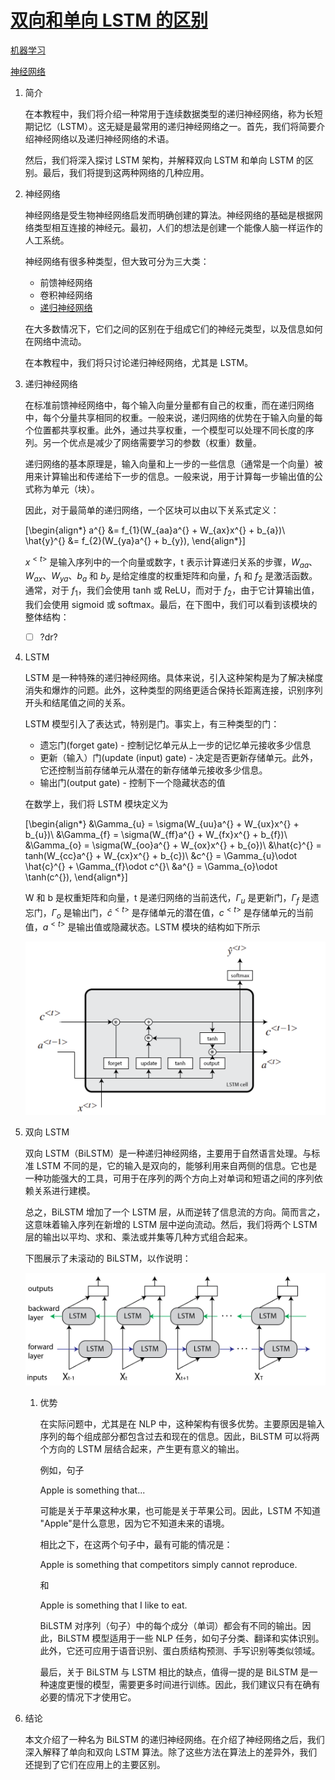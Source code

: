 # [双向和单向 LSTM 的区别](https://www.baeldung.com/cs/bidirectional-vs-unidirectional-lstm)

[机器学习](https://www.baeldung.com/cs/category/ai/ml)

[神经网络](https://www.baeldung.com/cs/tag/neural-networks)

1. 简介

    在本教程中，我们将介绍一种常用于连续数据类型的递归神经网络，称为长短期记忆（LSTM）。这无疑是最常用的递归神经网络之一。首先，我们将简要介绍神经网络以及递归神经网络的术语。

    然后，我们将深入探讨 LSTM 架构，并解释双向 LSTM 和单向 LSTM 的区别。最后，我们将提到这两种网络的几种应用。

2. 神经网络

    神经网络是受生物神经网络启发而明确创建的算法。神经网络的基础是根据网络类型相互连接的神经元。最初，人们的想法是创建一个能像人脑一样运作的人工系统。

    神经网络有很多种类型，但大致可分为三大类：

    - 前馈神经网络
    - 卷积神经网络
    - [递归神经网络](https://www.baeldung.com/cs/nlp-encoder-decoder-models#2-basic-rnn-units)

    在大多数情况下，它们之间的区别在于组成它们的神经元类型，以及信息如何在网络中流动。

    在本教程中，我们将只讨论递归神经网络，尤其是 LSTM。

3. 递归神经网络

    在标准前馈神经网络中，每个输入向量分量都有自己的权重，而在递归网络中，每个分量共享相同的权重。一般来说，递归网络的优势在于输入向量的每个位置都共享权重。此外，通过共享权重，一个模型可以处理不同长度的序列。另一个优点是减少了网络需要学习的参数（权重）数量。

    递归网络的基本原理是，输入向量和上一步的一些信息（通常是一个向量）被用来计算输出和传递给下一步的信息。一般来说，用于计算每一步输出值的公式称为单元（块）。

    因此，对于最简单的递归网络，一个区块可以由以下关系式定义：

    \[\begin{align*} a^{<t>} &= f_{1}(W_{aa}a^{<t-1>} + W_{ax}x^{<t>} + b_{a})\\ \hat{y}^{<t>} &= f_{2}(W_{ya}a^{<t>} + b_{y}), \end{align*}\]

    $x^{<t>}$ 是输入序列中的一个向量或数字，t 表示计算递归关系的步骤，$W_{aa}$、$W_{ax}$、$W_{ya}$、$b_{a}$ 和 $b_{y}$ 是给定维度的权重矩阵和向量，$f_{1}$ 和 $f_{2}$ 是激活函数。通常，对于 $f_{1}$，我们会使用 tanh 或 ReLU，而对于 $f_{2}$，由于它计算输出值，我们会使用 sigmoid 或 softmax。最后，在下图中，我们可以看到该模块的整体结构：

    - [ ] ?dr?

4. LSTM

    LSTM 是一种特殊的递归神经网络。具体来说，引入这种架构是为了解决梯度消失和爆炸的问题。此外，这种类型的网络更适合保持长距离连接，识别序列开头和结尾值之间的关系。

    LSTM 模型引入了表达式，特别是门。事实上，有三种类型的门：

    - 遗忘门(forget gate) - 控制记忆单元从上一步的记忆单元接收多少信息
    - 更新（输入）门(update (input) gate) - 决定是否更新存储单元。此外，它还控制当前存储单元从潜在的新存储单元接收多少信息。
    - 输出门(output gate) - 控制下一个隐藏状态的值

    在数学上，我们将 LSTM 模块定义为

    \[\begin{align*} &\Gamma_{u} = \sigma(W_{uu}a^{<t-1>} + W_{ux}x^{<t>} + b_{u})\\ &\Gamma_{f} = \sigma(W_{ff}a^{<t-1>} + W_{fx}x^{<t>} + b_{f})\\ &\Gamma_{o} = \sigma(W_{oo}a^{<t-1>} + W_{ox}x^{<t>} + b_{o})\\ &\hat{c}^{<t>} = tanh(W_{cc}a^{<t-1>} + W_{cx}x^{<t>} + b_{c})\\ &c^{<t>} = \Gamma_{u}\odot \hat{c}^{<t>} + \Gamma_{f}\odot c^{<t-1>}\\ &a^{<t>} = \Gamma_{o}\odot \tanh(c^{<t>}), \end{align*}\]

    W 和 b 是权重矩阵和向量，t 是递归网络的当前迭代，$\Gamma_{u}$ 是更新门，$\Gamma_{f}$ 是遗忘门，$\Gamma_{o}$ 是输出门，$\hat{c}^{<t>}$ 是存储单元的潜在值，$c^{<t>}$ 是存储单元的当前值，$a^{<t>}$ 是输出值或隐藏状态。LSTM 模块的结构如下所示

    ![LSTM 单元](pic/lstm_cell-1.webp)
5. 双向 LSTM

    双向 LSTM（BiLSTM）是一种递归神经网络，主要用于自然语言处理。与标准 LSTM 不同的是，它的输入是双向的，能够利用来自两侧的信息。它也是一种功能强大的工具，可用于在序列的两个方向上对单词和短语之间的序列依赖关系进行建模。

    总之，BiLSTM 增加了一个 LSTM 层，从而逆转了信息流的方向。简而言之，这意味着输入序列在新增的 LSTM 层中逆向流动。然后，我们将两个 LSTM 层的输出以平均、求和、乘法或并集等几种方式组合起来。

    下图展示了未滚动的 BiLSTM，以作说明：

    ![BILSTM](pic/bilstm-1.webp)

    1. 优势

        在实际问题中，尤其是在 NLP 中，这种架构有很多优势。主要原因是输入序列的每个组成部分都包含过去和现在的信息。因此，BiLSTM 可以将两个方向的 LSTM 层结合起来，产生更有意义的输出。

        例如，句子

        Apple is something that...

        可能是关于苹果这种水果，也可能是关于苹果公司。因此，LSTM 不知道 "Apple"是什么意思，因为它不知道未来的语境。

        相比之下，在这两个句子中，最有可能的情况是：

        Apple is something that competitors simply cannot reproduce.

        和

        Apple is something that I like to eat.

        BiLSTM 对序列（句子）中的每个成分（单词）都会有不同的输出。因此，BiLSTM 模型适用于一些 NLP 任务，如句子分类、翻译和实体识别。此外，它还可应用于语音识别、蛋白质结构预测、手写识别等类似领域。

        最后，关于 BiLSTM 与 LSTM 相比的缺点，值得一提的是 BiLSTM 是一种速度更慢的模型，需要更多时间进行训练。因此，我们建议只有在确有必要的情况下才使用它。

6. 结论

    本文介绍了一种名为 BiLSTM 的递归神经网络。在介绍了神经网络之后，我们深入解释了单向和双向 LSTM 算法。除了这些方法在算法上的差异外，我们还提到了它们在应用上的主要区别。
